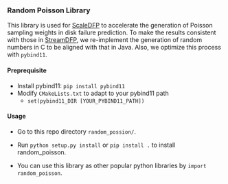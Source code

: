 ### Random Poisson Library

This library is used for [ScaleDFP](https://github.com/shujiehan/ScaleDFP) to accelerate the generation of Poisson sampling weights in disk failure prediction. To make the results consistent with those in [StreamDFP](https://github.com/shujiehan/StreamDFP), we re-implement the generation of random numbers in C to be aligned with that in Java. Also, we optimize this process with `pybind11`.

#### Preprequisite

- Install pybind11: `pip install pybind11`
- Modify `CMakeLists.txt` to adapt to your pybind11 path
  - `set(pybind11_DIR [YOUR_PYBIND11_PATH])`

#### Usage

- Go to this repo directory `random_possion/`.

- Run `python setup.py install` or `pip install .` to install random_poisson.

- You can use this library as other popular python libraries by `import random_poisson`.
